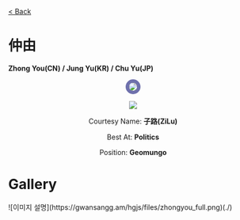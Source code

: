 [< Back](./?page=artist)

# 仲由

**Zhong You(CN) / Jung Yu(KR) / Chu Yu(JP)**

<p style="text-align:center;"><img src="https://gwansangg.am/hgjs/files/zhongyou.png" style="max-width: 200px; border-radius: 50%; border: 7px solid #6E70AC;"></p>
<p style="text-align:center;"><img src="https://gwansangg.am/hgjs/files/zhongyou_full.png"></p>

<p style="text-align: center;">Courtesy Name: <b>子路(ZiLu)</b></p>
<p style="text-align: center;">Best At: <b>Politics</b></p>
<p style="text-align: center;">Position: <b>Geomungo</b></p>

# Gallery

<div class="gallery-container">
  ![이미지 설명](https://gwansangg.am/hgjs/files/zhongyou_full.png)(./)
  
</div>

